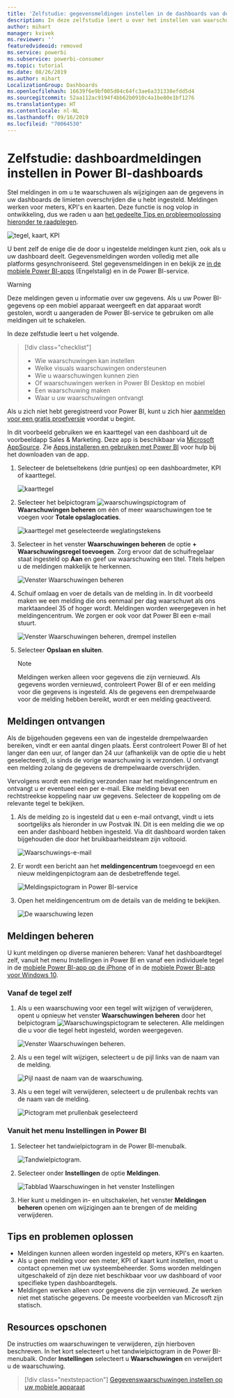 ```yaml
---
title: 'Zelfstudie: gegevensmeldingen instellen in de dashboards van de Power BI-service'
description: In deze zelfstudie leert u over het instellen van waarschuwingsmeldingen om u te waarschuwen als wijzigingen aan de gegevens in uw dashboards de limieten overschrijden die u in de Microsoft Power BI-service hebt ingesteld.
author: mihart
manager: kvivek
ms.reviewer: ''
featuredvideoid: removed
ms.service: powerbi
ms.subservice: powerbi-consumer
ms.topic: tutorial
ms.date: 08/26/2019
ms.author: mihart
LocalizationGroup: Dashboards
ms.openlocfilehash: 16639f6e9bf005d04c64fc3ae6a331338efdd5d4
ms.sourcegitcommit: 52aa112ac9194f4bb62b0910c4a1be80e1bf1276
ms.translationtype: HT
ms.contentlocale: nl-NL
ms.lasthandoff: 09/16/2019
ms.locfileid: "70064530"
---
```

# <a name="tutorial-set-dashboard-alerts-on-power-bi-dashboards"></a>Zelfstudie: dashboardmeldingen instellen in Power BI-dashboards
Stel meldingen in om u te waarschuwen als wijzigingen aan de gegevens in uw dashboards de limieten overschrijden die u hebt ingesteld. Meldingen werken voor meters, KPI's en kaarten. Deze functie is nog volop in ontwikkeling, dus we raden u aan [het gedeelte Tips en probleemoplossing hieronder te raadplegen](#tips-and-troubleshooting).

![tegel, kaart, KPI](media/end-user-alerts/card-gauge-kpi.png)

U bent zelf de enige die de door u ingestelde meldingen kunt zien, ook als u uw dashboard deelt. Gegevensmeldingen worden volledig met alle platforms gesynchroniseerd. Stel gegevensmeldingen in en bekijk ze [in de mobiele Power BI-apps](mobile/mobile-set-data-alerts-in-the-mobile-apps.md) (Engelstalig) en in de Power BI-service. 

> [!WARNING]
> Deze meldingen geven u informatie over uw gegevens. Als u uw Power BI-gegevens op een mobiel apparaat weergeeft en dat apparaat wordt gestolen, wordt u aangeraden de Power BI-service te gebruiken om alle meldingen uit te schakelen.
> 

In deze zelfstudie leert u het volgende.
> [!div class="checklist"]
> * Wie waarschuwingen kan instellen
> * Welke visuals waarschuwingen ondersteunen
> * Wie u waarschuwingen kunnen zien
> * Of waarschuwingen werken in Power BI Desktop en mobiel
> * Een waarschuwing maken
> * Waar u uw waarschuwingen ontvangt

Als u zich niet hebt geregistreerd voor Power BI, kunt u zich hier [aanmelden voor een gratis proefversie](https://app.powerbi.com/signupredirect?pbi_source=web) voordat u begint.

In dit voorbeeld gebruiken we en kaarttegel van een dashboard uit de voorbeeldapp Sales & Marketing. Deze app is beschikbaar via [Microsoft AppSource](https://appsource.microsoft.com). Zie [Apps installeren en gebruiken met Power BI](end-user-app-view.md) voor hulp bij het downloaden van de app.

1. Selecteer de beletseltekens (drie puntjes) op een dashboardmeter, KPI of kaarttegel.
   
   ![kaarttegel](media/end-user-alerts/power-bi-cards.png)
2. Selecteer het belpictogram ![waarschuwingspictogram](media/end-user-alerts/power-bi-bell-icon.png) of **Waarschuwingen beheren** om één of meer waarschuwingen toe te voegen voor **Totale opslaglocaties**.

   ![kaarttegel met geselecteerde weglatingstekens](media/end-user-alerts/power-bi-ellipses.png)

   
1. Selecteer in het venster **Waarschuwingen beheren** de optie **+ Waarschuwingsregel toevoegen**.  Zorg ervoor dat de schuifregelaar staat ingesteld op **Aan** en geef uw waarschuwing een titel. Titels helpen u de meldingen makkelijk te herkennen.
   
   ![Venster Waarschuwingen beheren](media/end-user-alerts/power-bi-manage-alert.png)
4. Schuif omlaag en voer de details van de melding in.  In dit voorbeeld maken we een melding die ons eenmaal per dag waarschuwt als ons marktaandeel 35 of hoger wordt. Meldingen worden weergegeven in het meldingencentrum. We zorgen er ook voor dat Power BI een e-mail stuurt.
   
   ![Venster Waarschuwingen beheren, drempel instellen](media/end-user-alerts/power-bi-manage-alert-details.png)
5. Selecteer **Opslaan en sluiten**.
 
   > [!NOTE]
   > Meldingen werken alleen voor gegevens die zijn vernieuwd. Als gegevens worden vernieuwd, controleert Power BI of er een melding voor die gegevens is ingesteld. Als de gegevens een drempelwaarde voor de melding hebben bereikt, wordt er een melding geactiveerd. 
   > 

## <a name="receiving-alerts"></a>Meldingen ontvangen
Als de bijgehouden gegevens een van de ingestelde drempelwaarden bereiken, vindt er een aantal dingen plaats. Eerst controleert Power BI of het langer dan een uur, of langer dan 24 uur (afhankelijk van de optie die u hebt geselecteerd), is sinds de vorige waarschuwing is verzonden. U ontvangt een melding zolang de gegevens de drempelwaarde overschrijden.

Vervolgens wordt een melding verzonden naar het meldingencentrum en ontvangt u er eventueel een per e-mail. Elke melding bevat een rechtstreekse koppeling naar uw gegevens. Selecteer de koppeling om de relevante tegel te bekijken.  

1. Als de melding zo is ingesteld dat u een e-mail ontvangt, vindt u iets soortgelijks als hieronder in uw Postvak IN. Dit is een melding die we op een ander dashboard hebben ingesteld. Via dit dashboard worden taken bijgehouden die door het bruikbaarheidsteam zijn voltooid.
   
   ![Waarschuwings-e-mail](media/end-user-alerts/power-bi-alert-email.png)
2. Er wordt een bericht aan het **meldingencentrum** toegevoegd en een nieuw meldingenpictogram aan de desbetreffende tegel.
   
   ![Meldingspictogram in Power BI-service](media/end-user-alerts/power-bi-task-alert.png)
3. Open het meldingencentrum om de details van de melding te bekijken.
   
    ![De waarschuwing lezen](media/end-user-alerts/power-bi-notification.png)
   
  

## <a name="managing-alerts"></a>Meldingen beheren

U kunt meldingen op diverse manieren beheren: Vanaf het dashboardtegel zelf, vanuit het menu Instellingen in Power BI en vanaf een individuele tegel in de [mobiele Power BI-app op de iPhone](mobile/mobile-set-data-alerts-in-the-mobile-apps.md) of in de [mobiele Power BI-app voor Windows 10](mobile/mobile-set-data-alerts-in-the-mobile-apps.md).

### <a name="from-the-tile-itself"></a>Vanaf de tegel zelf

1. Als u een waarschuwing voor een tegel wilt wijzigen of verwijderen, opent u opnieuw het venster **Waarschuwingen beheren** door het belpictogram ![Waarschuwingspictogram](media/end-user-alerts/power-bi-bell-icon.png) te selecteren. Alle meldingen die u voor die tegel hebt ingesteld, worden weergegeven.
   
    ![Venster Waarschuwingen beheren](media/end-user-alerts/power-bi-manage-alerts.png).
2. Als u een tegel wilt wijzigen, selecteert u de pijl links van de naam van de melding.
   
    ![Pijl naast de naam van de waarschuwing](media/end-user-alerts/power-bi-modify-alert.png).
3. Als u een tegel wilt verwijderen, selecteert u de prullenbak rechts van de naam van de melding.
   
      ![Pictogram met prullenbak geselecteerd](media/end-user-alerts/power-bi-alert-delete.png)

### <a name="from-the-power-bi-settings-menu"></a>Vanuit het menu Instellingen in Power BI

1. Selecteer het tandwielpictogram in de Power BI-menubalk.
   
    ![Tandwielpictogram](media/end-user-alerts/powerbi-gear-icon.png).
2. Selecteer onder **Instellingen** de optie **Meldingen**.
   
    ![Tabblad Waarschuwingen in het venster Instellingen](media/end-user-alerts/power-bi-alert-settings.png)
3. Hier kunt u meldingen in- en uitschakelen, het venster **Meldingen beheren** openen om wijzigingen aan te brengen of de melding verwijderen.

## <a name="tips-and-troubleshooting"></a>Tips en problemen oplossen 

* Meldingen kunnen alleen worden ingesteld op meters, KPI's en kaarten.
* Als u geen melding voor een meter, KPI of kaart kunt instellen, moet u contact opnemen met uw systeembeheerder. Soms worden meldingen uitgeschakeld of zijn deze niet beschikbaar voor uw dashboard of voor specifieke typen dashboardtegels.
* Meldingen werken alleen voor gegevens die zijn vernieuwd. Ze werken niet met statische gegevens. De meeste voorbeelden van Microsoft zijn statisch. 


## <a name="clean-up-resources"></a>Resources opschonen
De instructies om waarschuwingen te verwijderen, zijn hierboven beschreven. In het kort selecteert u het tandwielpictogram in de Power BI-menubalk. Onder **Instellingen** selecteert u **Waarschuwingen** en verwijdert u de waarschuwing.

> [!div class="nextstepaction"]
> [Gegevenswaarschuwingen instellen op uw mobiele apparaat](mobile/mobile-set-data-alerts-in-the-mobile-apps.md)


